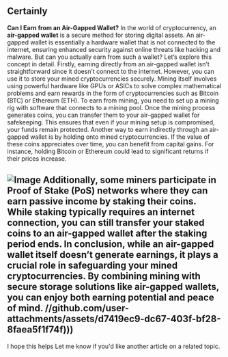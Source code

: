 Certainly
---
**Can I Earn from an Air-Gapped Wallet?**
In the world of cryptocurrency, an **air-gapped wallet** is a secure method for storing digital assets. An air-gapped wallet is essentially a hardware wallet that is not connected to the internet, ensuring enhanced security against online threats like hacking and malware. But can you actually earn from such a wallet? Let’s explore this concept in detail.
Firstly, earning directly from an air-gapped wallet isn’t straightforward since it doesn’t connect to the internet. However, you can use it to store your mined cryptocurrencies securely. Mining itself involves using powerful hardware like GPUs or ASICs to solve complex mathematical problems and earn rewards in the form of cryptocurrencies such as Bitcoin (BTC) or Ethereum (ETH). 
To earn from mining, you need to set up a mining rig with software that connects to a mining pool. Once the mining process generates coins, you can transfer them to your air-gapped wallet for safekeeping. This ensures that even if your mining setup is compromised, your funds remain protected.
Another way to earn indirectly through an air-gapped wallet is by holding onto mined cryptocurrencies. If the value of these coins appreciates over time, you can benefit from capital gains. For instance, holding Bitcoin or Ethereum could lead to significant returns if their prices increase.

![Image](https://github.com/user-attachments/assets/4a25d116-2220-4385-b08e-f287af8fcbc4)
Additionally, some miners participate in **Proof of Stake (PoS)** networks where they can earn passive income by staking their coins. While staking typically requires an internet connection, you can still transfer your staked coins to an air-gapped wallet after the staking period ends.
In conclusion, while an air-gapped wallet itself doesn’t generate earnings, it plays a crucial role in safeguarding your mined cryptocurrencies. By combining mining with secure storage solutions like air-gapped wallets, you can enjoy both earning potential and peace of mind.
 //github.com/user-attachments/assets/d7419ec9-dc67-403f-bf28-8faea5f1f74f)))
--- 
I hope this helps Let me know if you'd like another article on a related topic.
